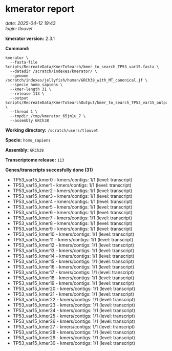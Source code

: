 # kmerator report
*date: 2025-04-12 19:43*  
*login: tlouvet*

**kmerator version:** 2.3.1

**Command:**

```
kmerator \
  --fasta-file Scripts/RecreateData/KmerToSearch/kmer_to_search_TP53_var15.fasta \
  --datadir /scratch/indexes/kmerator/ \
  --genome /scratch/indexes/jellyfish/human/GRCh38_with_MT_canonical.jf \
  --specie homo_sapiens \
  --kmer-length 31 \
  --release 113 \
  --output Scripts/RecreateData/KmerToSearchOutput/kmer_to_search_TP53_var15_output \
  --thread 1 \
  --tmpdir /tmp/kmerator_65jm1u_7 \
  --assembly GRCh38
```

**Working directory:** `/scratch/users/tlouvet`

**Specie:** `homo_sapiens`

**Assembly:** `GRCh38`

**Transcriptome release:** `113`

**Genes/transcripts succesfully done (31)**

- TP53_var15_kmer0 - kmers/contigs: 1/1 (level: transcript)
- TP53_var15_kmer1 - kmers/contigs: 1/1 (level: transcript)
- TP53_var15_kmer2 - kmers/contigs: 1/1 (level: transcript)
- TP53_var15_kmer3 - kmers/contigs: 1/1 (level: transcript)
- TP53_var15_kmer4 - kmers/contigs: 1/1 (level: transcript)
- TP53_var15_kmer5 - kmers/contigs: 1/1 (level: transcript)
- TP53_var15_kmer6 - kmers/contigs: 1/1 (level: transcript)
- TP53_var15_kmer7 - kmers/contigs: 1/1 (level: transcript)
- TP53_var15_kmer8 - kmers/contigs: 1/1 (level: transcript)
- TP53_var15_kmer9 - kmers/contigs: 1/1 (level: transcript)
- TP53_var15_kmer10 - kmers/contigs: 1/1 (level: transcript)
- TP53_var15_kmer11 - kmers/contigs: 1/1 (level: transcript)
- TP53_var15_kmer12 - kmers/contigs: 1/1 (level: transcript)
- TP53_var15_kmer13 - kmers/contigs: 1/1 (level: transcript)
- TP53_var15_kmer14 - kmers/contigs: 1/1 (level: transcript)
- TP53_var15_kmer15 - kmers/contigs: 1/1 (level: transcript)
- TP53_var15_kmer16 - kmers/contigs: 1/1 (level: transcript)
- TP53_var15_kmer17 - kmers/contigs: 1/1 (level: transcript)
- TP53_var15_kmer18 - kmers/contigs: 1/1 (level: transcript)
- TP53_var15_kmer19 - kmers/contigs: 1/1 (level: transcript)
- TP53_var15_kmer20 - kmers/contigs: 1/1 (level: transcript)
- TP53_var15_kmer21 - kmers/contigs: 1/1 (level: transcript)
- TP53_var15_kmer22 - kmers/contigs: 1/1 (level: transcript)
- TP53_var15_kmer23 - kmers/contigs: 1/1 (level: transcript)
- TP53_var15_kmer24 - kmers/contigs: 1/1 (level: transcript)
- TP53_var15_kmer25 - kmers/contigs: 1/1 (level: transcript)
- TP53_var15_kmer26 - kmers/contigs: 1/1 (level: transcript)
- TP53_var15_kmer27 - kmers/contigs: 1/1 (level: transcript)
- TP53_var15_kmer28 - kmers/contigs: 1/1 (level: transcript)
- TP53_var15_kmer29 - kmers/contigs: 1/1 (level: transcript)
- TP53_var15_kmer30 - kmers/contigs: 1/1 (level: transcript)
